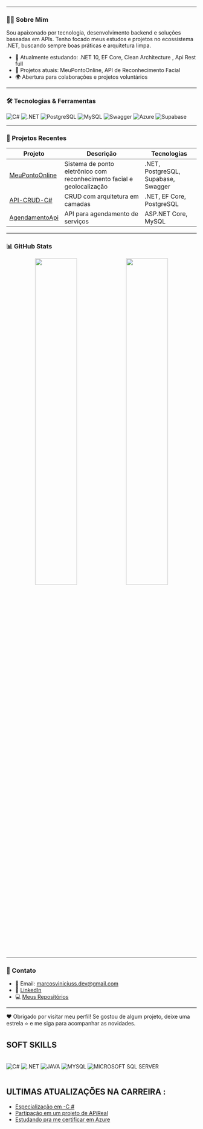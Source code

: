 

---

### 👨‍💼 Sobre Mim

Sou apaixonado por tecnologia, desenvolvimento backend e soluções baseadas em APIs. Tenho focado meus estudos e projetos no ecossistema .NET, buscando sempre boas práticas e arquitetura limpa.

- 🧠 Atualmente estudando: .NET 10, EF Core, Clean Architecture , Api Rest full  
- 🔨 Projetos atuais: MeuPontoOnline, API de Reconhecimento Facial  
- 🌍 Abertura para colaborações e projetos voluntários

---

### 🛠️ Tecnologias & Ferramentas

![C#](https://img.shields.io/badge/-CSharp-239120?style=flat&logo=csharp&logoColor=white)
![.NET](https://img.shields.io/badge/-.NET-512BD4?style=flat&logo=dotnet&logoColor=white)
![PostgreSQL](https://img.shields.io/badge/-PostgreSQL-336791?style=flat&logo=postgresql&logoColor=white)
![MySQL](https://img.shields.io/badge/-MySQL-4479A1?style=flat&logo=mysql&logoColor=white)
![Swagger](https://img.shields.io/badge/-Swagger-85EA2D?style=flat&logo=swagger&logoColor=black)
![Azure](https://img.shields.io/badge/-Azure-0078D4?style=flat&logo=azure&logoColor=white)
![Supabase](https://img.shields.io/badge/-Supabase-3ECF8E?style=flat&logo=supabase&logoColor=black)

---

### 🚀 Projetos Recentes

| Projeto | Descrição | Tecnologias |
|--------|-----------|-------------|
| [MeuPontoOnline](https://github.com/marcosviniciusssdeveloper/MeuPontoOnline) | Sistema de ponto eletrônico com reconhecimento facial e geolocalização | .NET, PostgreSQL, Supabase, Swagger |
| [API-CRUD-C#](https://github.com/marcosviniciusssdeveloper/API-CRUD-C-) | CRUD com arquitetura em camadas | .NET, EF Core, PostgreSQL |
| [AgendamentoApi](https://github.com/marcosviniciusssdeveloper/AgendamentoApi) | API para agendamento de serviços | ASP.NET Core, MySQL |

---

### 📊 GitHub Stats

<p align="center">
  <img src="https://github-readme-stats.vercel.app/api?username=marcosviniciusssdeveloper&show_icons=true&theme=dracula" width="47%" />
  <img src="https://github-readme-stats.vercel.app/api/top-langs/?username=marcosviniciusssdeveloper&layout=compact&theme=dracula" width="47%" />
</p>

---

### 📧 Contato

- 📧 Email: marcosviniciuss.dev@gmail.com  
- 💼 [LinkedIn](https://www.linkedin.com/in/marcos-vinicius-742192245/)  
- 💻 [Meus Repositórios](https://github.com/marcosviniciusssdeveloper)

---

❤️ Obrigado por visitar meu perfil! Se gostou de algum projeto, deixe uma estrela ⭐ e me siga para acompanhar as novidades.



## SOFT SKILLS

<div style = "display : inline_block"><br/>
<img align = "center" alt = "C#" src ="https://img.shields.io/badge/C%23-239120?style=for-the-badge&logo=c-sharp&logoColor=black"/>
<img align = "center" alt = ".NET" src ="https://img.shields.io/badge/.NET-5C2D91?style=for-the-badge&logo=.net&logoColor=white"/>
<img align = "center" alt = "JAVA" src ="https://img.shields.io/badge/Java-ED8B00?style=for-the-badge&logo=openjdk&logoColor=white"/>
<img align = "center" alt = "MYSQL" src ="https://img.shields.io/badge/MySQL-00000F?style=for-the-badge&logo=mysql&logoColor=white"/>
<img align = "center" alt = "MICROSOFT SQL SERVER" src="https://img.shields.io/badge/Microsoft%20SQL%20Server-CC2927?style=for-the-badge&logo=microsoft%20sql%20server&logoColor=white"/>
</div><br/>


## ULTIMAS ATUALIZAÇÕES NA CARREIRA :
 
- [Especialização em  -C #]() <br/>
- [Partipação em um projeto de APiReal]() </br>
- [Estudando pra me certificar em Azure]() </br>
